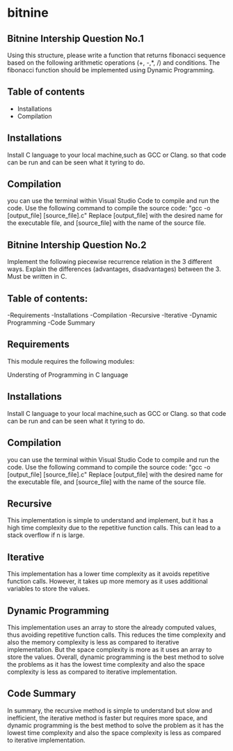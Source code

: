 # bitnine
## Bitnine Intership Question No.1
Using this structure, please write a function that returns fibonacci sequence based on the following arithmetic operations (+, -,*, /) and conditions.
The fibonacci function should be implemented using Dynamic Programming.

## Table of contents
- Installations
- Compilation



## Installations
Install C language to your local machine,such as GCC or Clang. so that code can be run and can be seen what it tyring to do.

## Compilation
you can use the terminal within Visual Studio Code to compile and run the code.
Use the following command to compile the source code: "gcc -o [output_file] [source_file].c" 
Replace [output_file] with the desired name for the executable file, and [source_file] with the name of the source file. 




## Bitnine Intership Question No.2
Implement the following piecewise recurrence relation in the 3 different ways. 
Explain the differences (advantages, disadvantages) between the 3.
Must be written in C.

## Table of contents:
-Requirements
-Installations
-Compilation
-Recursive
-Iterative
-Dynamic Programming
-Code Summary

## Requirements
This module requires the following modules:

Understing of Programming in C language

## Installations
Install C language to your local machine,such as GCC or Clang. so that code can be run and can be seen what it tyring to do.

## Compilation
you can use the terminal within Visual Studio Code to compile and run the code.
Use the following command to compile the source code: "gcc -o [output_file] [source_file].c" 
Replace [output_file] with the desired name for the executable file, and [source_file] with the name of the source file. 

## Recursive
This implementation is simple to understand and implement, but it has a high time complexity due to the repetitive function calls. 
This can lead to a stack overflow if n is large.

## Iterative
This implementation has a lower time complexity as it avoids repetitive function calls. 
However, it takes up more memory as it uses additional variables to store the values.

## Dynamic Programming
This implementation uses an array to store the already computed values, thus avoiding repetitive function calls. 
This reduces the time complexity and also the memory complexity is less as compared to iterative implementation. 
But the space complexity is more as it uses an array to store the values.
Overall, dynamic programming is the best method to solve the problems as it has the lowest time complexity and also the space complexity is less as compared to iterative implementation.

## Code Summary
In summary, the recursive method is simple to understand but slow and inefficient, the iterative method is faster but requires more space, and dynamic programming is the best method to solve the problem as it has the lowest time complexity and also the space complexity is less as compared to iterative implementation.

